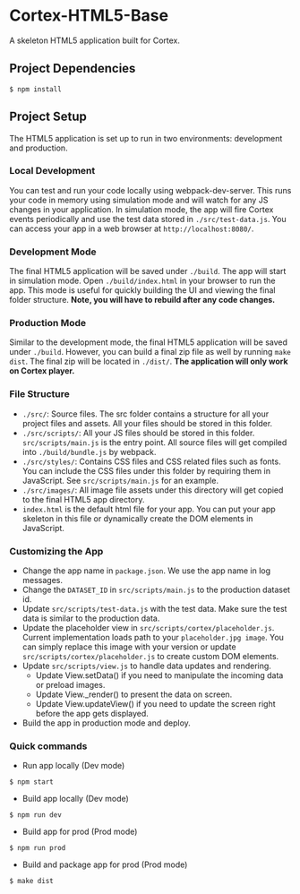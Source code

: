 # Cortex-HTML5-Base

A skeleton HTML5 application built for Cortex.

## Project Dependencies

```
$ npm install
```

## Project Setup
The HTML5 application is set up to run in two environments: development and production.

### Local Development
You can test and run your code locally using webpack-dev-server. This runs your code in memory using simulation mode and will watch for any JS changes in your application. In simulation mode, the app will fire Cortex events
periodically and use the test data stored in `./src/test-data.js`. You can access your app in a web browser at `http://localhost:8080/`.

### Development Mode
The final HTML5 application will be saved under `./build`. The app will start in simulation mode. Open `./build/index.html`
in your browser to run the app.  This mode is useful for quickly building the UI and viewing the final folder structure. **Note, you will have to rebuild after any code changes.**

### Production Mode
Similar to the development mode, the final HTML5 application will be saved under `./build`. However, you can build a final
zip file as well by running `make dist`. The final zip will be located in `./dist/`. **The application will only work on Cortex player.**

### File Structure
- `./src/`: Source files. The src folder contains a structure for all your project files and assets. All your files should be stored in this folder.
- `./src/scripts/`: All your JS files should be stored in this folder. `src/scripts/main.js` is the entry point. All source files will get compiled into `./build/bundle.js` by webpack.
- `./src/styles/`: Contains CSS files and CSS related files such as fonts. You can include the CSS files under this folder by requiring them in JavaScript. See `src/scripts/main.js` for an example.
- `./src/images/`: All image file assets under this directory will get copied to the final HTML5 app directory.
- `index.html` is the default html file for your app. You can put your app skeleton in this file or dynamically create the DOM elements in JavaScript.

### Customizing the App
* Change the app name in `package.json`. We use the app name in log messages.
* Change the `DATASET_ID` in `src/scripts/main.js` to the production dataset id.
* Update `src/scripts/test-data.js` with the test data. Make sure the test data is similar to the production data.
* Update the placeholder view in `src/scripts/cortex/placeholder.js`. Current implementation loads path to your `placeholder.jpg image`. You can simply replace this image with your version or update `src/scripts/cortex/placeholder.js` to create custom DOM elements.
* Update `src/scripts/view.js` to handle data updates and rendering.
  * Update View.setData() if you need to manipulate the incoming data or preload images.
  * Update View._render() to present the data on screen.
  * Update View.updateView() if you need to update the screen right before the app gets displayed.
* Build the app in production mode and deploy.

### Quick commands
* Run app locally (Dev mode)
```
$ npm start
```
* Build app locally (Dev mode)
```
$ npm run dev
```
* Build app for prod (Prod mode)
```
$ npm run prod
```
* Build and package app for prod (Prod mode)
```
$ make dist
```